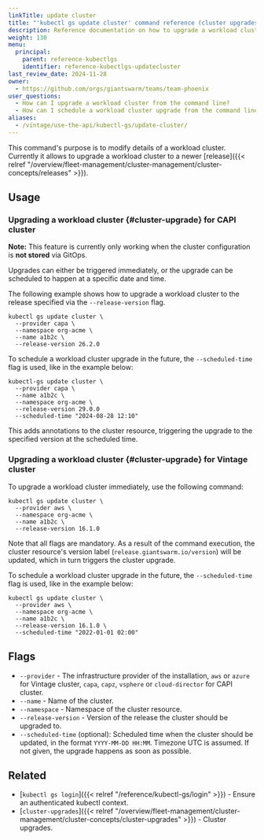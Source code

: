 ```yaml
---
linkTitle: update cluster
title: "'kubectl gs update cluster' command reference (cluster upgrades)"
description: Reference documentation on how to upgrade a workload cluster using kubectl-gs.
weight: 130
menu:
  principal:
    parent: reference-kubectlgs
    identifier: reference-kubectlgs-updatecluster
last_review_date: 2024-11-28
owner:
  - https://github.com/orgs/giantswarm/teams/team-phoenix
user_questions:
  - How can I upgrade a workload cluster from the command line?
  - How can I schedule a workload cluster upgrade from the command line?
aliases:
  - /vintage/use-the-api/kubectl-gs/update-cluster/
---
```


This command's purpose is to modify details of a workload cluster. Currently it allows to upgrade a workload cluster to a newer [release]({{< relref "/overview/fleet-management/cluster-management/cluster-concepts/releases" >}}).

## Usage

### Upgrading a workload cluster {#cluster-upgrade} for CAPI cluster

**Note:** This feature is currently only working when the cluster configuration is **not stored** via GitOps.

Upgrades can either be triggered immediately, or the upgrade can be scheduled to happen at a specific date and time.

The following example shows how to upgrade a workload cluster to the release specified via the `--release-version` flag.

```nohighlight
kubectl gs update cluster \
  --provider capa \
  --namespace org-acme \
  --name a1b2c \
  --release-version 26.2.0
```

To schedule a workload cluster upgrade in the future, the `--scheduled-time` flag is used, like in the example below:

```nohighlight
kubectl-gs update cluster \
  --provider capa \
  --name a1b2c \
  --namespace org-acme \
  --release-version 29.0.0
  --scheduled-time "2024-08-28 12:10"
```

This adds annotations to the cluster resource, triggering the upgrade to the specified version at the scheduled time.

### Upgrading a workload cluster {#cluster-upgrade} for Vintage cluster

To upgrade a workload cluster immediately, use the following command:

```nohighlight
kubectl gs update cluster \
  --provider aws \
  --namespace org-acme \
  --name a1b2c \
  --release-version 16.1.0
```

Note that all flags are mandatory. As a result of the command execution, the cluster resource's version label (`release.giantswarm.io/version`) will be updated, which in turn triggers the cluster upgrade.

To schedule a workload cluster upgrade in the future, the `--scheduled-time` flag is used, like in the example below:

```nohighlight
kubectl gs update cluster \
  --provider aws \
  --namespace org-acme \
  --name a1b2c \
  --release-version 16.1.0 \
  --scheduled-time "2022-01-01 02:00"
```

## Flags

- `--provider` - The infrastructure provider of the installation, `aws` or `azure` for Vintage cluster, `capa`, `capz`, `vsphere` or `cloud-director` for CAPI cluster.
- `--name` - Name of the cluster.
- `--namespace` - Namespace of the cluster resource.
- `--release-version` - Version of the release the cluster should be upgraded to.
- `--scheduled-time` (optional): Scheduled time when the cluster should be updated, in the format `YYYY-MM-DD HH:MM`. Timezone UTC is assumed. If not given, the upgrade happens as soon as possible.

## Related

- [`kubectl gs login`]({{< relref "/reference/kubectl-gs/login" >}}) - Ensure an authenticated kubectl context.
- [`cluster-upgrades`]({{< relref "/overview/fleet-management/cluster-management/cluster-concepts/cluster-upgrades" >}}) - Cluster upgrades.
